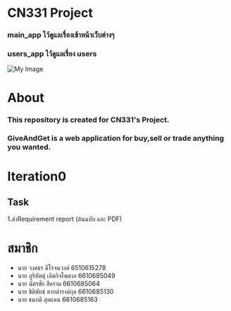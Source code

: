 # CN331 Project

### main_app ไว้ดูแลเรื่องเข้าหน้าเว็บต่างๆ

### users_app ไว้ดูแลเรื่อง users

![My Image](![G&G](https://github.com/user-attachments/assets/ba42d690-8d31-4abd-a4dc-69ed5e6d7c41))

# About 
### This repository is created for CN331's Project.
### GiveAndGet is a web application for buy,sell or trade anything you wanted.

# Iteration0
## Task
  1.ส่งRequirement report (ต้นฉบับ และ PDF)

# สมาชิก
* นาย วงศธร ดีโรจนวงศ์ 6510615278
* นาย ภูริทัตตุ์ เลิศกิจไพศาล 6610685049
* นาย ฉัตรชัย สีคราม 6610685064
* นาย ชิติพัทธ์ ตากดำรงค์กุล 6610685130
* นาย ธนบดี สุดแดน 6610685163
